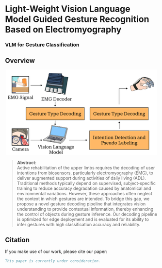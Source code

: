 # Light-Weight Vision Language Model Guided Gesture Recognition Based on Electromyography

### VLM for Gesture Classification

## Overview

<p align="center">
    <img src="images/1.png" style="max-width:500px">
</p>


>**Abstract**: <br>
> Active rehabilitation of the upper limbs requires the decoding of user intentions from biosensors, particularly electromyography (EMG), to deliver augmented support during activities of daily living (ADL). Traditional methods typically depend on supervised, subject-specific training to reduce accuracy degradation caused by anatomical and environmental variations. However, these approaches often neglect the context in which gestures are intended. To bridge this gap, we propose a novel gesture decoding pipeline that integrates vision understanding to provide contextual information, thereby enhancing the control of objects during gesture inference. Our decoding pipeline is optimized for edge deployment and is evaluated for its ability to infer gestures with high classification accuracy and reliability.

## Citation
If you make use of our work, please cite our paper:


```bibtex
This paper is currently under consideration. 
```

